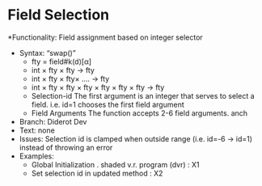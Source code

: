 # Field Selection
*Functionality: Field assignment based on integer selector 
* Syntax: “swap()”
    - fty = field#k(d)[α]
    - int × fty × fty → fty
    - int × fty × fty× .... → fty
    - int × fty × fty × fty × fty × fty × fty → fty
    - Selection-id The first argument is an integer that serves to select a field. i.e. id=1 chooses the first field argument 
    - Field Arguments The function accepts 2-6 field arguments. anch
* Branch: Diderot Dev
* Text: none
* Issues: Selection id is clamped when outside range (i.e. id=-6 → id=1) instead of throwing an error 
* Examples: 
    - Global Initialization . shaded v.r. program (dvr)  : X1
    - Set selection id in updated method  : X2